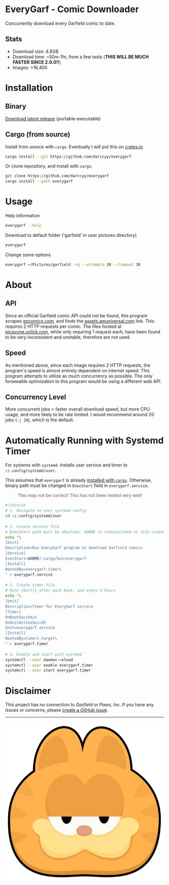 # EveryGarf - Comic Downloader

Concurrently download every Garfield comic to date.

## Stats

- Download size: 4.8GB
- Download time: ~50m-1hr, from a few tests (**THIS WILL BE MUCH FASTER SINCE 2.0.0!!**)
- Images: >16,400

# Installation

## Binary

[Download latest release](https://github.com/darccyy/everygarf/releases/latest) (portable executable)

## Cargo (from source)

Install from source with `cargo`.
Eventually I will put this on [crates.io](https://crates.io)

```sh
cargo install --git https://github.com/darccyy/everygarf
```

Or clone repository, and install with `cargo`.

```sh
git clone https://github.com/darccyy/everygarf
cargo install --path everygarf
```

# Usage

Help information

```sh
everygarf --help
```

Download to default folder ('garfield' in user pictures directory)

```sh
everygarf
```

Change some options

```sh
everygarf ~/Pictures/garfield -rq --attempts 20 --timeout 30
```

# About

## API

Since an official Garfield comic API could not be found, this program scrapes [gocomics.com](https://www.gocomics.com/garfield/1978/6/19), and finds the [assets.amuniversal.com](https://assets.amuniversal.com/aead3a905f69012ee3c100163e41dd5b) link. This requires 2 HTTP requests per comic. The files hosted at [picayune.uclick.com](https://picayune.uclick.com/comics/ga/1978/ga780619.gif), while only requiring 1 request each, have been found to be very inconsistent and unstable, therefore are not used.

## Speed

As mentioned above, since each image requires 2 HTTP requests, the program's speed is almost entirely dependent on internet speed. This program attempts to utilize as much concurrency as possible. The only forseeable optimization to this program would be using a different web API.

## Concurrency Level

More concurrent jobs = faster overall download speed, but more CPU usage, and more likely to be rate limited. I would recommend around 20 jobs (`-j 20`), which is the default.

# Automatically Running with Systemd Timer

For systems with `systemd`.
Installs user service and timer to `~/.config/systemd/user`.

This assumes that `everygarf` is already [installed with `cargo`](#cargo-from-source).
Otherwise, binary path must be changed in `ExecStart` field in `everygarf.service`.

> This may not be correct! This has not been tested very well!

```sh
#!/bin/sh
# 1. Navigate to user systemd config
cd ~/.config/systemd/user

# 2. Create service file
# ExecStart path must be absolute, $HOME is interpolated on file create
echo "\
[Unit]
Description=Run EveryGarf program to download Garfield comics
[Service]
ExecStart=$HOME/.cargo/bin/everygarf
[Install]
WantedBy=everygarf.timer\
" > everygarf.service

# 3. Create timer file
# Runs shortly after each boot, and every 3 hours
echo "\
[Unit]
Description=Timer for EveryGarf service
[Timer]
OnBootSec=5min
OnUnitActiveSec=3h
Unit=everygarf.service
[Install]
WantedBy=timers.target\
" > everygarf.timer

# 4. Enable and start with systemd
systemctl --user daemon-reload
systemctl --user enable everygarf.timer
systemctl --user start everygarf.timer
```

# Disclaimer

This project has no connection to *Garfield* or *Paws, Inc*. 
If you have any issues or concerns, please [create a GitHub issue](https://github.com/darccyy/everygarf/issues/new).

---

![Icon: Stylized Garfield Face](./icon.png)

